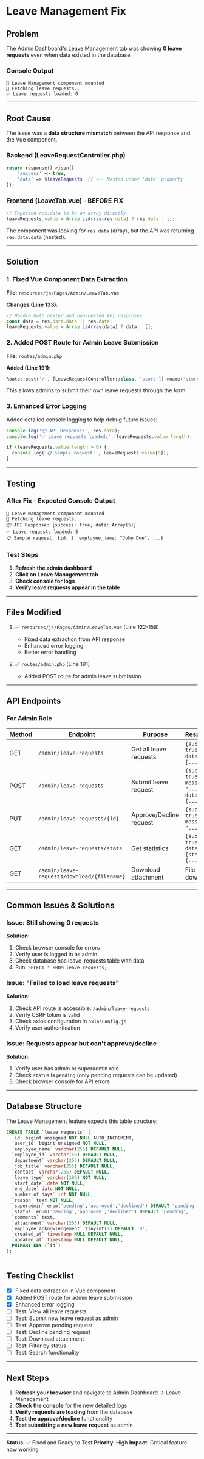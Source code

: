 # Leave Management Fix

## Problem

The Admin Dashboard's Leave Management tab was showing **0 leave requests** even when data existed in the database.

### Console Output
```
🔄 Leave Management component mounted
🔄 Fetching leave requests...
✅ Leave requests loaded: 0
```

---

## Root Cause

The issue was a **data structure mismatch** between the API response and the Vue component.

### Backend (LeaveRequestController.php)
```php
return response()->json([
    'success' => true,
    'data' => $leaveRequests  // <-- Nested under 'data' property
]);
```

### Frontend (LeaveTab.vue) - BEFORE FIX
```javascript
// Expected res.data to be an array directly
leaveRequests.value = Array.isArray(res.data) ? res.data : [];
```

The component was looking for `res.data` (array), but the API was returning `res.data.data` (nested).

---

## Solution

### 1. Fixed Vue Component Data Extraction

**File**: `resources/js/Pages/Admin/LeaveTab.vue`

**Changes (Line 133)**:
```javascript
// Handle both nested and non-nested API responses
const data = res.data.data || res.data;
leaveRequests.value = Array.isArray(data) ? data : [];
```

### 2. Added POST Route for Admin Leave Submission

**File**: `routes/admin.php`

**Added (Line 191)**:
```php
Route::post('/', [LeaveRequestController::class, 'store'])->name('store');
```

This allows admins to submit their own leave requests through the form.

### 3. Enhanced Error Logging

Added detailed console logging to help debug future issues:

```javascript
console.log('📦 API Response:', res.data);
console.log('✅ Leave requests loaded:', leaveRequests.value.length);

if (leaveRequests.value.length > 0) {
  console.log('📋 Sample request:', leaveRequests.value[0]);
}
```

---

## Testing

### After Fix - Expected Console Output

```
🔄 Leave Management component mounted
🔄 Fetching leave requests...
📦 API Response: {success: true, data: Array(5)}
✅ Leave requests loaded: 5
📋 Sample request: {id: 1, employee_name: "John Doe", ...}
```

### Test Steps

1. **Refresh the admin dashboard**
2. **Click on Leave Management tab**
3. **Check console for logs**
4. **Verify leave requests appear in the table**

---

## Files Modified

1. ✅ `resources/js/Pages/Admin/LeaveTab.vue` (Line 122-158)
   - Fixed data extraction from API response
   - Enhanced error logging
   - Better error handling

2. ✅ `routes/admin.php` (Line 191)
   - Added POST route for admin leave submission

---

## API Endpoints

### For Admin Role

| Method | Endpoint | Purpose | Response |
|--------|----------|---------|----------|
| GET | `/admin/leave-requests` | Get all leave requests | `{success: true, data: [...]}` |
| POST | `/admin/leave-requests` | Submit leave request | `{success: true, message: "...", data: {...}}` |
| PUT | `/admin/leave-requests/{id}` | Approve/Decline request | `{success: true, message: "..."}` |
| GET | `/admin/leave-requests/stats` | Get statistics | `{success: true, data: {stats: {...}}}` |
| GET | `/admin/leave-requests/download/{filename}` | Download attachment | File download |

---

## Common Issues & Solutions

### Issue: Still showing 0 requests

**Solution**:
1. Check browser console for errors
2. Verify user is logged in as admin
3. Check database has leave_requests table with data
4. Run: `SELECT * FROM leave_requests;`

### Issue: "Failed to load leave requests"

**Solution**:
1. Check API route is accessible: `/admin/leave-requests`
2. Verify CSRF token is valid
3. Check axios configuration in `axiosConfig.js`
4. Verify user authentication

### Issue: Requests appear but can't approve/decline

**Solution**:
1. Verify user has admin or superadmin role
2. Check `status` is `pending` (only pending requests can be updated)
3. Check browser console for API errors

---

## Database Structure

The Leave Management feature expects this table structure:

```sql
CREATE TABLE `leave_requests` (
  `id` bigint unsigned NOT NULL AUTO_INCREMENT,
  `user_id` bigint unsigned NOT NULL,
  `employee_name` varchar(255) DEFAULT NULL,
  `employee_id` varchar(50) DEFAULT NULL,
  `department` varchar(255) DEFAULT NULL,
  `job_title` varchar(255) DEFAULT NULL,
  `contact` varchar(255) DEFAULT NULL,
  `leave_type` varchar(100) NOT NULL,
  `start_date` date NOT NULL,
  `end_date` date NOT NULL,
  `number_of_days` int NOT NULL,
  `reason` text NOT NULL,
  `superadmin` enum('pending','approved','declined') DEFAULT 'pending',
  `status` enum('pending','approved','declined') DEFAULT 'pending',
  `comments` text,
  `attachment` varchar(255) DEFAULT NULL,
  `employee_acknowledgement` tinyint(1) DEFAULT '0',
  `created_at` timestamp NULL DEFAULT NULL,
  `updated_at` timestamp NULL DEFAULT NULL,
  PRIMARY KEY (`id`)
);
```

---

## Testing Checklist

- [x] Fixed data extraction in Vue component
- [x] Added POST route for admin leave submission
- [x] Enhanced error logging
- [ ] Test: View all leave requests
- [ ] Test: Submit new leave request as admin
- [ ] Test: Approve pending request
- [ ] Test: Decline pending request
- [ ] Test: Download attachment
- [ ] Test: Filter by status
- [ ] Test: Search functionality

---

## Next Steps

1. **Refresh your browser** and navigate to Admin Dashboard → Leave Management
2. **Check the console** for the new detailed logs
3. **Verify requests are loading** from the database
4. **Test the approve/decline** functionality
5. **Test submitting a new leave request** as admin

---

**Status**: ✅ Fixed and Ready to Test
**Priority**: High
**Impact**: Critical feature now working
